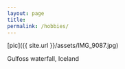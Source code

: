 ```yaml
---
layout: page
title: 
permalink: /hobbies/
---
```



[pic]({{ site.url }}/assets/IMG_9087.jpg)

Gulfoss waterfall, Iceland

